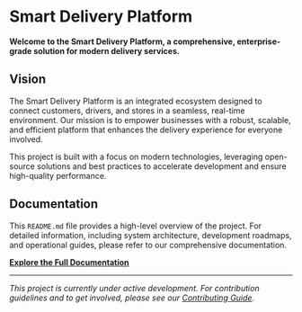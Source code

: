 # Smart Delivery Platform

**Welcome to the Smart Delivery Platform, a comprehensive, enterprise-grade solution for modern delivery services.**

## Vision

The Smart Delivery Platform is an integrated ecosystem designed to connect customers, drivers, and stores in a seamless, real-time environment. Our mission is to empower businesses with a robust, scalable, and efficient platform that enhances the delivery experience for everyone involved.

This project is built with a focus on modern technologies, leveraging open-source solutions and best practices to accelerate development and ensure high-quality performance.

## Documentation

This `README.md` file provides a high-level overview of the project. For detailed information, including system architecture, development roadmaps, and operational guides, please refer to our comprehensive documentation.

**[Explore the Full Documentation](./docs/README.md)**

---

*This project is currently under active development. For contribution guidelines and to get involved, please see our [Contributing Guide](./CONTRIBUTING.md).*